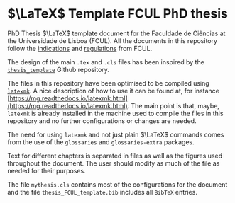 # $\LaTeX$ Template FCUL PhD thesis

PhD Thesis $\LaTeX$ template document for the Faculdade de Ciências at the Universidade de Lisboa (FCUL). All the documents in this repository follow the [indications](https://ciencias.ulisboa.pt/pt/admissao-provas-academicas-3-ciclo) and [regulations](https://ciencias.ulisboa.pt/sites/default/files/fcul/institucional/legislacao/d_3098_2018.pdf) from FCUL.

The design of the main `.tex` and `.cls` files has been inspired by the [`thesis_template`](https://github.com/racarvajal/thesis_template) Github repository.

The files in this repository have been optimised to be compiled using [`latexmk`](https://ctan.org/pkg/latexmk). A nice description of how to use it can be found at, for instance [https://mg.readthedocs.io/latexmk.html](https://mg.readthedocs.io/latexmk.html). The main point is that, maybe, `latexmk` is already installed in the machine used to compile the files in this repository and no further configurations or changes are needed.

The need for using `latexmk` and not just plain $\LaTeX$ commands comes from the use of the `glossaries` and `glossaries-extra` packages.

Text for different chapters is separated in files as well as the figures used throughout the document. The user should modify as much of the file as needed for their purposes.

The file `mythesis.cls` contains most of the configurations for the document and the file `thesis_FCUL_template.bib` includes all `BibTeX` entries.
